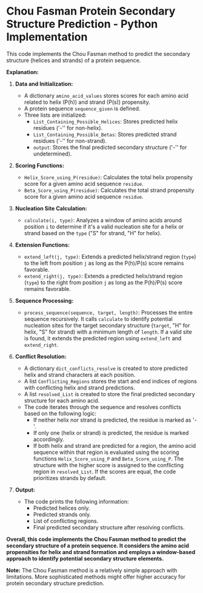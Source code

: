 # Chou Fasman Protein Secondary Structure Prediction - Python Implementation

This code implements the Chou Fasman method to predict the secondary structure (helices and strands) of a protein sequence.

**Explanation:**

1. **Data and Initialization:**
    * A dictionary `amino_acid_values` stores scores for each amino acid related to helix (P(h)) and strand (P(s)) propensity.
    * A protein sequence `sequence_given` is defined.
    * Three lists are initialized:
        * `List_Containing_Possible_Helices`: Stores predicted helix residues ('-'' for non-helix).
        * `List_Containing_Possible_Betas`: Stores predicted strand residues ('-'' for non-strand).
        * `output`: Stores the final predicted secondary structure ('-'' for undetermined).

2. **Scoring Functions:**
    * `Helix_Score_using_P(residue)`: Calculates the total helix propensity score for a given amino acid sequence `residue`.
    * `Beta_Score_using_P(residue)`: Calculates the total strand propensity score for a given amino acid sequence `residue`.

3. **Nucleation Site Calculation:**
    * `calculate(i, type)`: Analyzes a window of amino acids around position `i` to determine if it's a valid nucleation site for a helix or strand based on the `type` ("S" for strand, "H" for helix).

4. **Extension Functions:**
    * `extend_left(j, type)`: Extends a predicted helix/strand region (`type`) to the left from position `j` as long as the P(h)/P(s) score remains favorable.
    * `extend_right(j, type)`: Extends a predicted helix/strand region (`type`) to the right from position `j` as long as the P(h)/P(s) score remains favorable.

5. **Sequence Processing:**
    * `process_sequence(sequence, target, length)`: Processes the entire sequence recursively. It calls `calculate` to identify potential nucleation sites for the target secondary structure (`target`, "H" for helix, "S" for strand) with a minimum length of `length`. If a valid site is found, it extends the predicted region using `extend_left` and `extend_right`.

6. **Conflict Resolution:**
    * A dictionary `dict_conflicts_resolve` is created to store predicted helix and strand characters at each position.
    * A list `Conflicting_Regions` stores the start and end indices of regions with conflicting helix and strand predictions.
    * A list `resolved_List` is created to store the final predicted secondary structure for each amino acid.
    * The code iterates through the sequence and resolves conflicts based on the following logic:
        * If neither helix nor strand is predicted, the residue is marked as '-'.
        * If only one (helix or strand) is predicted, the residue is marked accordingly.
        * If both helix and strand are predicted for a region, the amino acid sequence within that region is evaluated using the scoring functions `Helix_Score_using_P` and `Beta_Score_using_P`. The structure with the higher score is assigned to the conflicting region in `resolved_List`. If the scores are equal, the code prioritizes strands by default.

7. **Output:**
    * The code prints the following information:
        * Predicted helices only.
        * Predicted strands only.
        * List of conflicting regions.
        * Final predicted secondary structure after resolving conflicts.

**Overall, this code implements the Chou Fasman method to predict the secondary structure of a protein sequence. It considers the amino acid propensities for helix and strand formation and employs a window-based approach to identify potential secondary structure elements.**

**Note:** The Chou Fasman method is a relatively simple approach with limitations. More sophisticated methods might offer higher accuracy for protein secondary structure prediction.
